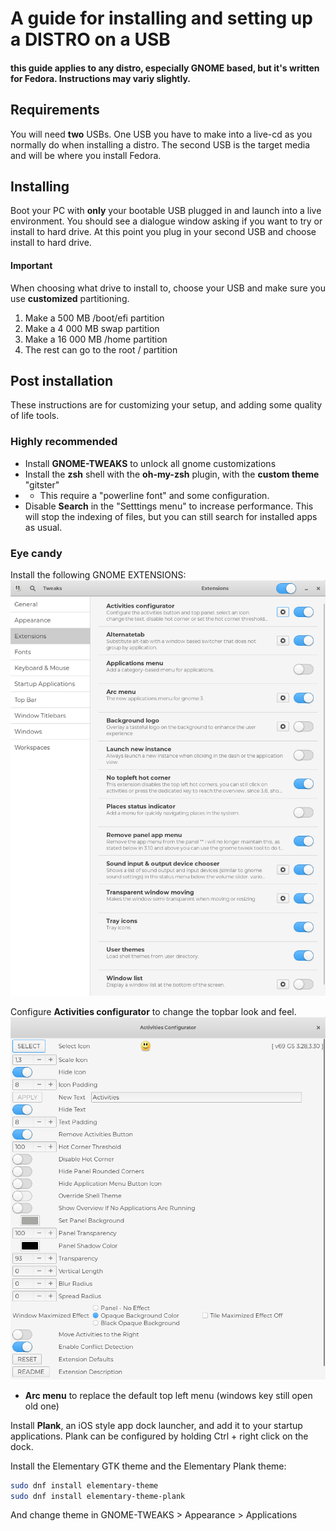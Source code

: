 # A guide for installing and setting up a DISTRO on a USB

#### this guide applies to any distro, especially GNOME based, but it's written for Fedora. Instructions may variy slightly.

## Requirements
You will need **two** USBs. One USB you have to make into a live-cd as you normally do when installing a distro. The second USB is the target media and will be where you install Fedora. 

## Installing
Boot your PC with **only** your bootable USB plugged in and launch into a live environment. You should see a dialogue window asking if you want to try or install to hard drive. At this point you plug in your second USB and choose install to hard drive. 

#### Important 
When choosing what drive to install to, choose your USB and make sure you use **customized** partitioning. 

1. Make a 500 MB /boot/efi partition
2. Make a 4 000 MB swap partition
3. Make a 16 000 MB /home partition
4. The rest can go to the root / partition

## Post installation
These instructions are for customizing your setup, and adding some quality of life tools.

### Highly recommended
- Install **GNOME-TWEAKS** to unlock all gnome customizations
- Install the **zsh** shell with the **oh-my-zsh** plugin, with the **custom theme** "gitster"
- - This require a "powerline font" and some configuration. 
- Disable **Search** in the "Setttings menu" to increase performance. This will stop the indexing of files, but you can still search for installed apps as usual.

### Eye candy
Install the following GNOME EXTENSIONS:
![Screenshot](extensions_screenshot.png)

Configure **Activities configurator** to change the topbar look and feel. 
![Screenshot](activities_configurator_screenshot.png)
- **Arc menu** to replace the default top left menu (windows key still open old one)

Install **Plank**, an iOS style app dock launcher, and add it to your startup applications. Plank can be configured by holding Ctrl + right click on the dock.

Install the Elementary GTK theme and the Elementary Plank theme:
```bash
sudo dnf install elementary-theme
sudo dnf install elementary-theme-plank
```
And change theme in GNOME-TWEAKS > Appearance > Applications
